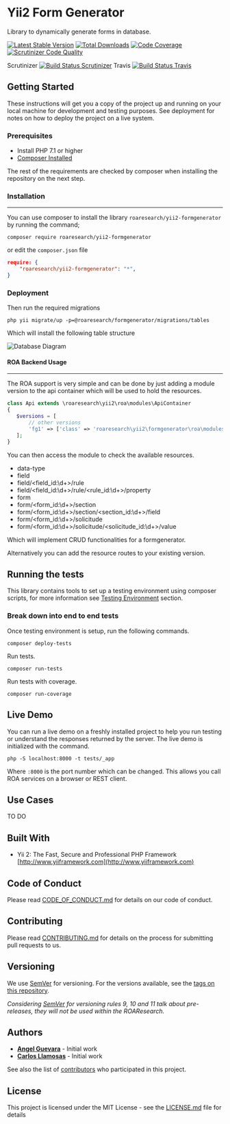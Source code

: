 Yii2 Form Generator
=======================

Library to dynamically generate forms in database.

[![Latest Stable Version](https://poser.pugx.org/roaresearch/yii2-formgenerator/v/stable)](https://packagist.org/packages/roaresearch/yii2-formgenerator)
[![Total Downloads](https://poser.pugx.org/roaresearch/yii2-formgenerator/downloads)](https://packagist.org/packages/roaresearch/yii2-formgenerator)
[![Code Coverage](https://scrutinizer-ci.com/g/roaresearch/yii2-formgenerator/badges/coverage.png?b=master)](https://scrutinizer-ci.com/g/roaresearch/yii2-formgenerator/?branch=master)
[![Scrutinizer Code Quality](https://scrutinizer-ci.com/g/roaresearch/yii2-formgenerator/badges/quality-score.png?b=master)](https://scrutinizer-ci.com/g/roaresearch/yii2-formgenerator/?branch=master)

Scrutinizer [![Build Status Scrutinizer](https://scrutinizer-ci.com/g/roaresearch/yii2-formgenerator/badges/build.png?b=master&style=flat)](https://scrutinizer-ci.com/g/roaresearch/yii2-formgenerator/build-status/master)
Travis [![Build Status Travis](https://travis-ci.org/roaresearch/yii2-formgenerator.svg?branch=master&style=flat?style=for-the-badge)](https://travis-ci.org/roaresearch/yii2-formgenerator)

## Getting Started

These instructions will get you a copy of the project up and running on your local machine for development and testing purposes. See deployment for notes on how to deploy the project on a live system.

### Prerequisites

- Install PHP 7.1 or higher
- [Composer Installed](https://getcomposer.org/doc/00-intro.md)

The rest of the requirements are checked by composer when installing the
repository on the next step.

### Installation
----------------

You can use composer to install the library `roaresearch/yii2-formgenerator` by running
the command;

`composer require roaresearch/yii2-formgenerator`

or edit the `composer.json` file

```json
require: {
    "roaresearch/yii2-formgenerator": "*",
}
```

### Deployment

Then run the required migrations

`php yii migrate/up -p=@roaresearch/formgenerator/migrations/tables`

Which will install the following table structure

![Database Diagram](diagram.png)


#### ROA Backend Usage
-----------------

The ROA support is very simple and can be done by just adding a module version
to the api container which will be used to hold the resources.

```php
class Api extends \roaresearch\yii2\roa\modules\ApiContainer
{
   $versions = [
       // other versions
       'fg1' => ['class' => 'roaresearch\yii2\formgenerator\roa\modules\Version'],
   ];
}
```

You can then access the module to check the available resources.

- data-type
- field
- field/<field_id:\d+>/rule
- field/<field_id:\d+>/rule/<rule_id:\d+>/property
- form
- form/<form_id:\d+>/section
- form/<form_id:\d+>/section/<section_id:\d+>/field
- form/<form_id:\d+>/solicitude
- form/<form_id:\d+>/solicitude/<solicitude_id:\d+>/value

Which will implement CRUD functionalities for a formgenerator.

Alternatively you can add the resource routes to your existing version.

## Running the tests

This library contains tools to set up a testing environment using composer scripts, for more information see [Testing Environment](https://github.com/roaresearch/yii2-formgenerator/blob/master/CONTRIBUTING.md) section.

### Break down into end to end tests

Once testing environment is setup, run the following commands.

```
composer deploy-tests
```

Run tests.

```
composer run-tests
```

Run tests with coverage.

```
composer run-coverage
```

## Live Demo

You can run a live demo on a freshly installed project to help you run testing
or understand the responses returned by the server. The live demo is initialized
with the command.

```
php -S localhost:8000 -t tests/_app
```

Where `:8000` is the port number which can be changed. This allows you call ROA
services on a browser or REST client.

## Use Cases

TO DO

## Built With

* Yii 2: The Fast, Secure and Professional PHP Framework [http://www.yiiframework.com](http://www.yiiframework.com)

## Code of Conduct

Please read [CODE_OF_CONDUCT.md](https://github.com/roaresearch/yii2-formgenerator/blob/master/CODE_OF_CONDUCT.md) for details on our code of conduct.

## Contributing

Please read [CONTRIBUTING.md](https://github.com/roaresearch/yii2-formgenerator/blob/master/CONTRIBUTING.md) for details on the process for submitting pull requests to us.

## Versioning

We use [SemVer](http://semver.org/) for versioning. For the versions available, see the [tags on this repository](https://github.com/ROAResearch/yii2-formgenerator/tags).

_Considering [SemVer](http://semver.org/) for versioning rules 9, 10 and 11 talk about pre-releases, they will not be used within the ROAResearch._

## Authors

* [**Angel Guevara**](https://github.com/Faryshta) - Initial work
* [**Carlos Llamosas**](https://github.com/neverabe) - Initial work

See also the list of [contributors](https://github.com/ROAResearch/yii2-formgenerator/graphs/contributors) who participated in this project.

## License

This project is licensed under the MIT License - see the [LICENSE.md](LICENSE.md) file for details
